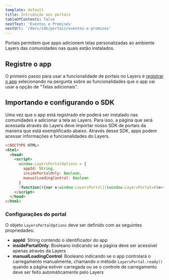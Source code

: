 ```yaml
---
template: default
title: Introdução aos portais
tableOfContents: false
nextText: 'Eventos e Promises'
nextUrl: '/docs/sdk/portais/eventos-e-promises'
---
```


Portais permitem que apps adicionem telas personalizadas ao ambiente Layers das comunidades nas quais estão instalados.

## Registre o app

O primeiro passo para usar a funcionalidade de portais no Layers é [registrar o app](./../../register) selecionando na pergunta sobre as funcionalidades que o app vai usar a opção de "Telas adicionais". 

## Importando e configurando o SDK

Uma vez que o app está registrado ele poderá ser instalado nas comunidades e adicionar a tela ao Layers. Para isso, a página que será acessada através do Layers deve importar nosso SDK de portais da maneira que está exemplificado abaixo. Através desse SDK, apps podem acessar informações e funcionalidades do Layers.

``` html
<!DOCTYPE HTML>
<html>
  <head>
    <script>
      window.LayersPortalOptions = {
        appId: String,
        insidePortalOnly: Boolean,
        manualLoadingControl: Boolean
      }
      !function(){var e;window.LayersPortal||(window.LayersPortal=((e=function(n,r){return new Promise((function(t,o){e.q.push([t,o,n,r])}))}).q=[],e.eh={},e.on=function(n,r){var t=e.eh[n]||[];t.push(r),e.eh[n]=t},e.ready=!1,e.readyPromise=new Promise((function(n){e.readyPromiseResolve=n})),e.connected=!1,e.connectedPromise=new Promise((function(n){e.connectedPromiseResolve=n})),e.platform=null,e.session=null,e.communityId=null,e.accountId=null,e.userId=null,e));var n=document.createElement("script");n.type="text/javascript",n.async=!0,n.src="https://js.layers.digital/v1/LayersPortal.js";var r=document.getElementsByTagName("script")[0];r.parentNode.insertBefore(n,r)}();
    </script>
  </head>
</html>
```

### Configurações do portal

O objeto `LayersPortalOptions` deve ser definido com as seguintes propriedades:

+ **appId**: String contendo o identificador do app
+ **insidePortalOnly**: Booleano indicando se a página deve ser acessível apenas através da Layers
+ **manualLoadingControl**: Booleano indicando se o app controlará o carregamento manualmente, chamando o método `LayersPortal.ready()` quando a página estiver carregada ou se o controle de carregamento deve ser feito automáticamente pelo Layers
